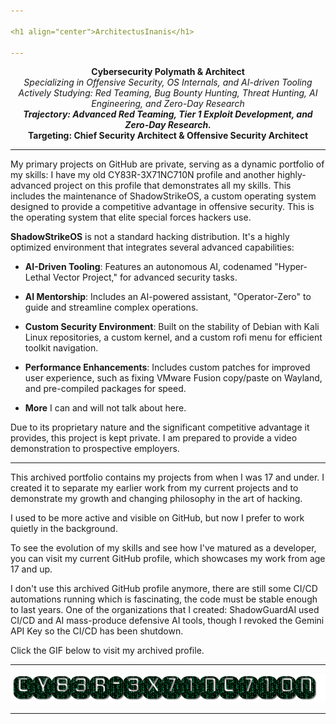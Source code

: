 ```yaml
---

<h1 align="center">ArchitectusInanis</h1>

---
```


<p align="center">
  <strong>Cybersecurity Polymath & Architect</strong><br>
  <em>Specializing in Offensive Security, OS Internals, and AI-driven Tooling</em><br>
  <em>Actively Studying: Red Teaming, Bug Bounty Hunting, Threat Hunting, AI Engineering, and Zero-Day Research</em><br>
  <strong><em>Trajectory: Advanced Red Teaming, Tier 1 Exploit Development, and Zero-Day Research.</em></strong><br>
  <strong>Targeting: Chief Security Architect & Offensive Security Architect</strong>
</p>

---

My primary projects on GitHub are private, serving as a dynamic portfolio of my skills: I have my old CY83R-3X71NC710N profile and another highly-advanced project on this profile that demonstrates all my skills. This includes the maintenance of ShadowStrikeOS, a custom operating system designed to provide a competitive advantage in offensive security. This is the operating system that elite special forces hackers use.

**ShadowStrikeOS** is not a standard hacking distribution. It's a highly optimized environment that integrates several advanced capabilities:

* **AI-Driven Tooling**: Features an autonomous AI, codenamed "Hyper-Lethal Vector Project," for advanced security tasks.

* **AI Mentorship**: Includes an AI-powered assistant, "Operator-Zero" to guide and streamline complex operations.

* **Custom Security Environment**: Built on the stability of Debian with Kali Linux repositories, a custom kernel, and a custom rofi menu for efficient toolkit navigation.

* **Performance Enhancements**: Includes custom patches for improved user experience, such as fixing VMware Fusion copy/paste on Wayland, and pre-compiled packages for speed.
  
* **More** I can and will not talk about here.

Due to its proprietary nature and the significant competitive advantage it provides, this project is kept private. I am prepared to provide a video demonstration to prospective employers.

---

This archived portfolio contains my projects from when I was 17 and under. I created it to separate my earlier work from my current projects and to demonstrate my growth and changing philosophy in the art of hacking.

I used to be more active and visible on GitHub, but now I prefer to work quietly in the background.

To see the evolution of my skills and see how I've matured as a developer, you can visit my current GitHub profile, which showcases my work from age 17 and up.

I don't use this archived GitHub profile anymore, there are still some CI/CD automations running which is fascinating, the code must be stable enough to last years. One of the organizations that I created: ShadowGuardAI used CI/CD and AI mass-produce defensive AI tools, though I revoked the Gemini API Key so the CI/CD has been shutdown.

Click the GIF below to visit my archived profile.

---

<p align="center">
  <a href="https://github.com/CY83R-3X71NC710N" target="_blank" rel="noopener noreferrer">
    <img src="cy83r-3x71nc710n-text.gif" alt="CY83R-3X71NC710N Archive">
  </a>
</p>

---
